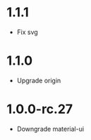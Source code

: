 1.1.1
======================================
- Fix svg

1.1.0
======================================
- Upgrade origin

1.0.0-rc.27
======================================
- Downgrade material-ui
